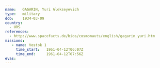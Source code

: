 ```yaml
---
name:	GAGARIN, Yuri Alekseyevich
type:	military
dob:	1934-03-09
country:
  - URS
references:
  - http://www.spacefacts.de/bios/cosmonauts/english/gagarin_yuri.htm
missions:
   - name: Vostok 1
     time_start:   1961-04-12T06:07Z
     time_end:     1961-04-12T07:56Z
evas:
---
```


